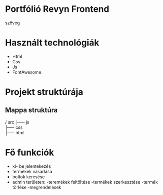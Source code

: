 # Portfólió Revyn Frontend
szöveg


# Használt technológiák
- Html
- Css
- Js
- FontAwesome


# Projekt struktúrája
## Mappa struktúra
/ src 
├── js    
├── css        
├── html       

# Fő funkciók
- ki- be jelentekezés
- termékek vásárlása
- boltok keresése
- admin területen:
    -teremékek feltöltése
    -termékek szerkesztése
    -termék törlése
    -megrendelések    


